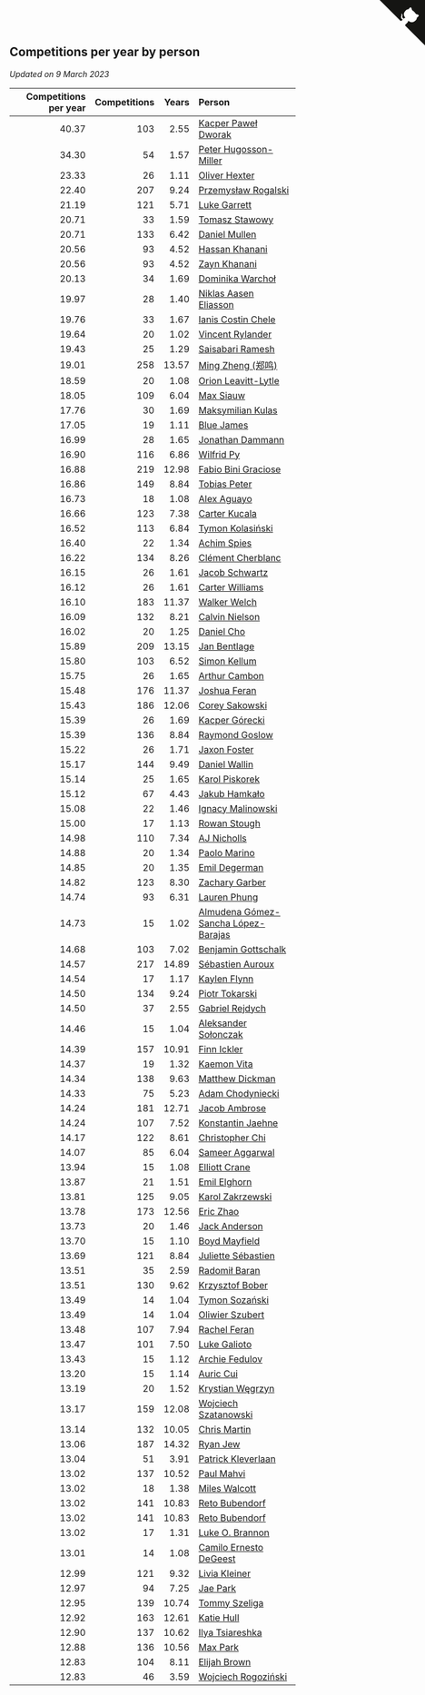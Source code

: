 ## Competitions per year by person

*Updated on  9 March 2023*

| Competitions per year | Competitions | Years | Person |
| ---: | ---: | ---: | :--- |
| 40.37 | 103 | 2.55 | [Kacper Paweł Dworak](https://www.worldcubeassociation.org/persons/2020DWOR01) |
| 34.30 | 54 | 1.57 | [Peter Hugosson-Miller](https://www.worldcubeassociation.org/persons/2021HUGO01) |
| 23.33 | 26 | 1.11 | [Oliver Hexter](https://www.worldcubeassociation.org/persons/2022HEXT01) |
| 22.40 | 207 | 9.24 | [Przemysław Rogalski](https://www.worldcubeassociation.org/persons/2013ROGA02) |
| 21.19 | 121 | 5.71 | [Luke Garrett](https://www.worldcubeassociation.org/persons/2017GARR05) |
| 20.71 | 33 | 1.59 | [Tomasz Stawowy](https://www.worldcubeassociation.org/persons/2021STAW01) |
| 20.71 | 133 | 6.42 | [Daniel Mullen](https://www.worldcubeassociation.org/persons/2016MULL04) |
| 20.56 | 93 | 4.52 | [Hassan Khanani](https://www.worldcubeassociation.org/persons/2018KHAN26) |
| 20.56 | 93 | 4.52 | [Zayn Khanani](https://www.worldcubeassociation.org/persons/2018KHAN28) |
| 20.13 | 34 | 1.69 | [Dominika Warchoł](https://www.worldcubeassociation.org/persons/2021WARC01) |
| 19.97 | 28 | 1.40 | [Niklas Aasen Eliasson](https://www.worldcubeassociation.org/persons/2021ELIA01) |
| 19.76 | 33 | 1.67 | [Ianis Costin Chele](https://www.worldcubeassociation.org/persons/2021CHEL01) |
| 19.64 | 20 | 1.02 | [Vincent Rylander](https://www.worldcubeassociation.org/persons/2022RYLA01) |
| 19.43 | 25 | 1.29 | [Saisabari Ramesh](https://www.worldcubeassociation.org/persons/2021RAME01) |
| 19.01 | 258 | 13.57 | [Ming Zheng (郑鸣)](https://www.worldcubeassociation.org/persons/2009ZHEN11) |
| 18.59 | 20 | 1.08 | [Orion Leavitt-Lytle](https://www.worldcubeassociation.org/persons/2022LEAV01) |
| 18.05 | 109 | 6.04 | [Max Siauw](https://www.worldcubeassociation.org/persons/2017SIAU02) |
| 17.76 | 30 | 1.69 | [Maksymilian Kulas](https://www.worldcubeassociation.org/persons/2021KULA02) |
| 17.05 | 19 | 1.11 | [Blue James](https://www.worldcubeassociation.org/persons/2022JAME01) |
| 16.99 | 28 | 1.65 | [Jonathan Dammann](https://www.worldcubeassociation.org/persons/2021DAMM01) |
| 16.90 | 116 | 6.86 | [Wilfrid Py](https://www.worldcubeassociation.org/persons/2016PYWI01) |
| 16.88 | 219 | 12.98 | [Fabio Bini Graciose](https://www.worldcubeassociation.org/persons/2010GRAC02) |
| 16.86 | 149 | 8.84 | [Tobias Peter](https://www.worldcubeassociation.org/persons/2014PETE03) |
| 16.73 | 18 | 1.08 | [Alex Aguayo](https://www.worldcubeassociation.org/persons/2022AGUA01) |
| 16.66 | 123 | 7.38 | [Carter Kucala](https://www.worldcubeassociation.org/persons/2015KUCA01) |
| 16.52 | 113 | 6.84 | [Tymon Kolasiński](https://www.worldcubeassociation.org/persons/2016KOLA02) |
| 16.40 | 22 | 1.34 | [Achim Spies](https://www.worldcubeassociation.org/persons/2021SPIE01) |
| 16.22 | 134 | 8.26 | [Clément Cherblanc](https://www.worldcubeassociation.org/persons/2014CHER05) |
| 16.15 | 26 | 1.61 | [Jacob Schwartz](https://www.worldcubeassociation.org/persons/2021SCHW01) |
| 16.12 | 26 | 1.61 | [Carter Williams](https://www.worldcubeassociation.org/persons/2021WILL06) |
| 16.10 | 183 | 11.37 | [Walker Welch](https://www.worldcubeassociation.org/persons/2011WELC01) |
| 16.09 | 132 | 8.21 | [Calvin Nielson](https://www.worldcubeassociation.org/persons/2014NIEL03) |
| 16.02 | 20 | 1.25 | [Daniel Cho](https://www.worldcubeassociation.org/persons/2021CHOD01) |
| 15.89 | 209 | 13.15 | [Jan Bentlage](https://www.worldcubeassociation.org/persons/2010BENT01) |
| 15.80 | 103 | 6.52 | [Simon Kellum](https://www.worldcubeassociation.org/persons/2016KELL12) |
| 15.75 | 26 | 1.65 | [Arthur Cambon](https://www.worldcubeassociation.org/persons/2021CAMB01) |
| 15.48 | 176 | 11.37 | [Joshua Feran](https://www.worldcubeassociation.org/persons/2011FERA01) |
| 15.43 | 186 | 12.06 | [Corey Sakowski](https://www.worldcubeassociation.org/persons/2011SAKO01) |
| 15.39 | 26 | 1.69 | [Kacper Górecki](https://www.worldcubeassociation.org/persons/2021GORE01) |
| 15.39 | 136 | 8.84 | [Raymond Goslow](https://www.worldcubeassociation.org/persons/2014GOSL01) |
| 15.22 | 26 | 1.71 | [Jaxon Foster](https://www.worldcubeassociation.org/persons/2021FOST01) |
| 15.17 | 144 | 9.49 | [Daniel Wallin](https://www.worldcubeassociation.org/persons/2013WALL03) |
| 15.14 | 25 | 1.65 | [Karol Piskorek](https://www.worldcubeassociation.org/persons/2021PISK01) |
| 15.12 | 67 | 4.43 | [Jakub Hamkało](https://www.worldcubeassociation.org/persons/2018HAMK01) |
| 15.08 | 22 | 1.46 | [Ignacy Malinowski](https://www.worldcubeassociation.org/persons/2021MALI02) |
| 15.00 | 17 | 1.13 | [Rowan Stough](https://www.worldcubeassociation.org/persons/2022STOU01) |
| 14.98 | 110 | 7.34 | [AJ Nicholls](https://www.worldcubeassociation.org/persons/2015NICH04) |
| 14.88 | 20 | 1.34 | [Paolo Marino](https://www.worldcubeassociation.org/persons/2021MARI04) |
| 14.85 | 20 | 1.35 | [Emil Degerman](https://www.worldcubeassociation.org/persons/2021DEGE01) |
| 14.82 | 123 | 8.30 | [Zachary Garber](https://www.worldcubeassociation.org/persons/2014GARB01) |
| 14.74 | 93 | 6.31 | [Lauren Phung](https://www.worldcubeassociation.org/persons/2016PHUN02) |
| 14.73 | 15 | 1.02 | [Almudena Gómez-Sancha López-Barajas](https://www.worldcubeassociation.org/persons/2022GOME03) |
| 14.68 | 103 | 7.02 | [Benjamin Gottschalk](https://www.worldcubeassociation.org/persons/2016GOTT01) |
| 14.57 | 217 | 14.89 | [Sébastien Auroux](https://www.worldcubeassociation.org/persons/2008AURO01) |
| 14.54 | 17 | 1.17 | [Kaylen Flynn](https://www.worldcubeassociation.org/persons/2022FLYN01) |
| 14.50 | 134 | 9.24 | [Piotr Tokarski](https://www.worldcubeassociation.org/persons/2013TOKA01) |
| 14.50 | 37 | 2.55 | [Gabriel Rejdych](https://www.worldcubeassociation.org/persons/2020REJD01) |
| 14.46 | 15 | 1.04 | [Aleksander Sołonczak](https://www.worldcubeassociation.org/persons/2022SOLO01) |
| 14.39 | 157 | 10.91 | [Finn Ickler](https://www.worldcubeassociation.org/persons/2012ICKL01) |
| 14.37 | 19 | 1.32 | [Kaemon Vita](https://www.worldcubeassociation.org/persons/2021VITA01) |
| 14.34 | 138 | 9.63 | [Matthew Dickman](https://www.worldcubeassociation.org/persons/2013DICK01) |
| 14.33 | 75 | 5.23 | [Adam Chodyniecki](https://www.worldcubeassociation.org/persons/2017CHOD02) |
| 14.24 | 181 | 12.71 | [Jacob Ambrose](https://www.worldcubeassociation.org/persons/2010AMBR01) |
| 14.24 | 107 | 7.52 | [Konstantin Jaehne](https://www.worldcubeassociation.org/persons/2015JAEH01) |
| 14.17 | 122 | 8.61 | [Christopher Chi](https://www.worldcubeassociation.org/persons/2014CHIC01) |
| 14.07 | 85 | 6.04 | [Sameer Aggarwal](https://www.worldcubeassociation.org/persons/2017AGGA01) |
| 13.94 | 15 | 1.08 | [Elliott Crane](https://www.worldcubeassociation.org/persons/2022CRAN01) |
| 13.87 | 21 | 1.51 | [Emil Elghorn](https://www.worldcubeassociation.org/persons/2021ELGH01) |
| 13.81 | 125 | 9.05 | [Karol Zakrzewski](https://www.worldcubeassociation.org/persons/2014ZAKR01) |
| 13.78 | 173 | 12.56 | [Eric Zhao](https://www.worldcubeassociation.org/persons/2010ZHAO19) |
| 13.73 | 20 | 1.46 | [Jack Anderson](https://www.worldcubeassociation.org/persons/2021ANDE05) |
| 13.70 | 15 | 1.10 | [Boyd Mayfield](https://www.worldcubeassociation.org/persons/2022MAYF01) |
| 13.69 | 121 | 8.84 | [Juliette Sébastien](https://www.worldcubeassociation.org/persons/2014SEBA01) |
| 13.51 | 35 | 2.59 | [Radomił Baran](https://www.worldcubeassociation.org/persons/2020BARA02) |
| 13.51 | 130 | 9.62 | [Krzysztof Bober](https://www.worldcubeassociation.org/persons/2013BOBE01) |
| 13.49 | 14 | 1.04 | [Tymon Sozański](https://www.worldcubeassociation.org/persons/2022SOZA01) |
| 13.49 | 14 | 1.04 | [Oliwier Szubert](https://www.worldcubeassociation.org/persons/2022SZUB01) |
| 13.48 | 107 | 7.94 | [Rachel Feran](https://www.worldcubeassociation.org/persons/2015FERA01) |
| 13.47 | 101 | 7.50 | [Luke Galioto](https://www.worldcubeassociation.org/persons/2015GALI02) |
| 13.43 | 15 | 1.12 | [Archie Fedulov](https://www.worldcubeassociation.org/persons/2022FEDU01) |
| 13.20 | 15 | 1.14 | [Auric Cui](https://www.worldcubeassociation.org/persons/2022CUIA01) |
| 13.19 | 20 | 1.52 | [Krystian Węgrzyn](https://www.worldcubeassociation.org/persons/2021WEGR01) |
| 13.17 | 159 | 12.08 | [Wojciech Szatanowski](https://www.worldcubeassociation.org/persons/2011SZAT01) |
| 13.14 | 132 | 10.05 | [Chris Martin](https://www.worldcubeassociation.org/persons/2013MART03) |
| 13.06 | 187 | 14.32 | [Ryan Jew](https://www.worldcubeassociation.org/persons/2008JEWR01) |
| 13.04 | 51 | 3.91 | [Patrick Kleverlaan](https://www.worldcubeassociation.org/persons/2019KLEV01) |
| 13.02 | 137 | 10.52 | [Paul Mahvi](https://www.worldcubeassociation.org/persons/2012MAHV01) |
| 13.02 | 18 | 1.38 | [Miles Walcott](https://www.worldcubeassociation.org/persons/2021WALC02) |
| 13.02 | 141 | 10.83 | [Reto Bubendorf](https://www.worldcubeassociation.org/persons/2012BUBE01) |
| 13.02 | 141 | 10.83 | [Reto Bubendorf](https://www.worldcubeassociation.org/persons/2012BUBE01) |
| 13.02 | 17 | 1.31 | [Luke O. Brannon](https://www.worldcubeassociation.org/persons/2021BRAN02) |
| 13.01 | 14 | 1.08 | [Camilo Ernesto DeGeest](https://www.worldcubeassociation.org/persons/2022DEGE01) |
| 12.99 | 121 | 9.32 | [Livia Kleiner](https://www.worldcubeassociation.org/persons/2013KLEI03) |
| 12.97 | 94 | 7.25 | [Jae Park](https://www.worldcubeassociation.org/persons/2015PARK24) |
| 12.95 | 139 | 10.74 | [Tommy Szeliga](https://www.worldcubeassociation.org/persons/2012SZEL01) |
| 12.92 | 163 | 12.61 | [Katie Hull](https://www.worldcubeassociation.org/persons/2010HULL01) |
| 12.90 | 137 | 10.62 | [Ilya Tsiareshka](https://www.worldcubeassociation.org/persons/2012TERE01) |
| 12.88 | 136 | 10.56 | [Max Park](https://www.worldcubeassociation.org/persons/2012PARK03) |
| 12.83 | 104 | 8.11 | [Elijah Brown](https://www.worldcubeassociation.org/persons/2015BROW03) |
| 12.83 | 46 | 3.59 | [Wojciech Rogoziński](https://www.worldcubeassociation.org/persons/2019ROGO04) |


<a href="https://github.com/JustinTimeCuber/wca_statistics" class="github-corner" aria-label="View source on Github"><svg width="80" height="80" viewBox="0 0 250 250" style="fill:#151513; color:#fff; position: absolute; top: 0; border: 0; right: 0;" aria-hidden="true"><path d="M0,0 L115,115 L130,115 L142,142 L250,250 L250,0 Z"></path><path d="M128.3,109.0 C113.8,99.7 119.0,89.6 119.0,89.6 C122.0,82.7 120.5,78.6 120.5,78.6 C119.2,72.0 123.4,76.3 123.4,76.3 C127.3,80.9 125.5,87.3 125.5,87.3 C122.9,97.6 130.6,101.9 134.4,103.2" fill="currentColor" style="transform-origin: 130px 106px;" class="octo-arm"></path><path d="M115.0,115.0 C114.9,115.1 118.7,116.5 119.8,115.4 L133.7,101.6 C136.9,99.2 139.9,98.4 142.2,98.6 C133.8,88.0 127.5,74.4 143.8,58.0 C148.5,53.4 154.0,51.2 159.7,51.0 C160.3,49.4 163.2,43.6 171.4,40.1 C171.4,40.1 176.1,42.5 178.8,56.2 C183.1,58.6 187.2,61.8 190.9,65.4 C194.5,69.0 197.7,73.2 200.1,77.6 C213.8,80.2 216.3,84.9 216.3,84.9 C212.7,93.1 206.9,96.0 205.4,96.6 C205.1,102.4 203.0,107.8 198.3,112.5 C181.9,128.9 168.3,122.5 157.7,114.1 C157.9,116.9 156.7,120.9 152.7,124.9 L141.0,136.5 C139.8,137.7 141.6,141.9 141.8,141.8 Z" fill="currentColor" class="octo-body"></path></svg></a><style>.github-corner:hover .octo-arm{animation:octocat-wave 560ms ease-in-out}@keyframes octocat-wave{0%,100%{transform:rotate(0)}20%,60%{transform:rotate(-25deg)}40%,80%{transform:rotate(10deg)}}@media (max-width:500px){.github-corner:hover .octo-arm{animation:none}.github-corner .octo-arm{animation:octocat-wave 560ms ease-in-out}}</style>

